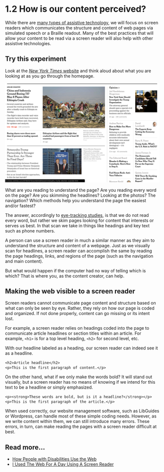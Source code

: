 # 1.2 How is our content perceived?

While there are [many types of assistive technology](https://webaccess.berkeley.edu/resources/assistive-technology), we will focus on screen readers which communicates the structure and content of web pages via simulated speech or a Braille readout. Many of the best practices that will allow your content to be read via a screen reader will also help with other assistive technologies.

## Try this experiment

Look at the [_New York Times_ website](https://www.nytimes.com) and think aloud about what you are looking at as you go through the homepage. 

![](../.gitbook/assets/screen-shot-2019-03-11-at-10.05.00-am.png)

What are you reading to understand the page? Are you reading every word on the page? Are you skimming the headlines? Looking at the photos? The navigation? Which methods help you understand the page the easiest and/or fastest? 

The answer, accordingly to [eye-tracking studies](https://www.nngroup.com/articles/f-shaped-pattern-reading-web-content/), is that we do not read every word, but rather we skim pages looking for content that interests or serves us best. In that scan we take in things like headings and key text such as phone numbers.

A person can use a screen reader in much a similar manner as they aim to understand the structure and content of a webpage. Just as we visually scan for headlines, a screen reader can accomplish the same by reading the page headings, links, and regions of the page \(such as the navigation and main content\). 

But what would happen if the computer had no way of telling which is which? That is where you, as the content creator, can help.

## Making the web visible to a screen reader

Screen readers cannot communicate page content and structure based on what can only be seen by eye. Rather, they rely on how our page is coded and organized. If not done properly, content can go missing or its intent lost.

For example, a screen reader relies on headings coded into the page to communicate article headlines or section titles within an article. For example, `<h1>` is for a top level heading, `<h2>` for second level, etc.

With our headline labeled as a heading, our screen reader can indeed see it as a headline. 

```markup
<h2>Article headline</h2>
<p>This is the first paragraph of content.</p>
```

On the other hand, what if we only make the words bold? It will stand out visually, but a screen reader has no means of knowing if we intend for this text to be a headline or simply emphasized.

```markup
<p><strong>These words are bold, but is it a headline?</strong></p>
<p>This is the first paragraph of the article.</p>
```

When used correctly, our website management software, such as LibGuides or Wordpress, can handle most of these simple coding needs. However, as we write content within them, we can still introduce many errors. These errors, in turn, can make reading the pages with a screen reader difficult at best.

## Read more...

* [How People with Disabilities Use the Web](https://www.w3.org/WAI/people-use-web/)
* [I Used The Web For A Day Using A Screen Reader](https://www.smashingmagazine.com/2018/12/voiceover-screen-reader-web-apps/)

